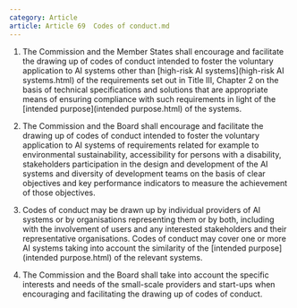 ```yaml
---
category: Article
article: Article 69  Codes of conduct.md
---
```


1. The Commission and the Member States shall encourage and facilitate the drawing up of codes of conduct intended to foster the voluntary application to AI systems other than [high-risk AI systems](high-risk AI systems.html) of the requirements set out in Title III, Chapter 2 on the basis of technical specifications and solutions that are appropriate means of ensuring compliance with such requirements in light of the [intended purpose](intended purpose.html) of the systems.

2. The Commission and the Board shall encourage and facilitate the drawing up of codes of conduct intended to foster the voluntary application to AI systems of requirements related for example to environmental sustainability, accessibility for persons with a disability, stakeholders participation in the design and development of the AI systems and diversity of development teams on the basis of clear objectives and key performance indicators to measure the achievement of those objectives.

3. Codes of conduct may be drawn up by individual providers of AI systems or by organisations representing them or by both, including with the involvement of users and any interested stakeholders and their representative organisations. Codes of conduct may cover one or more AI systems taking into account the similarity of the [intended purpose](intended purpose.html) of the relevant systems.

4. The Commission and the Board shall take into account the specific interests and needs of the small-scale providers and start-ups when encouraging and facilitating the drawing up of codes of conduct.